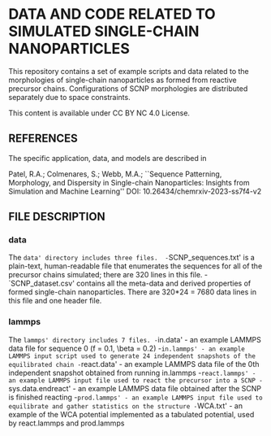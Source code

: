 # DATA AND CODE RELATED TO SIMULATED SINGLE-CHAIN NANOPARTICLES

This repository contains a set of example scripts and data related to the morphologies of single-chain nanoparticles as formed from reactive precursor chains. Configurations of SCNP morphologies are distributed separately due to space constraints. 

This content is available under CC BY NC 4.0 License.

## REFERENCES

The specific application, data, and models are described in 

Patel, R.A.; Colmenares, S.; Webb, M.A.; ``Sequence Patterning, Morphology, and Dispersity in Single-chain Nanoparticles: Insights from Simulation and Machine Learning'' DOI: 10.26434/chemrxiv-2023-ss7f4-v2

## FILE DESCRIPTION

### data

The `data' directory includes three files. 
-`SCNP_sequences.txt' is a plain-text, human-readable file that enumerates the sequences for all of the precursor chains simulated; there are 320 lines in this file. 
-`SCNP_dataset.csv' contains all the meta-data and derived properties of formed single-chain nanoparticles. There are 320*24 = 7680 data lines in this file and one header file. 

### lammps
The `lammps' directory includes 7 files.
-`in.data' - an example LAMMPS data file for sequence 0 (f = 0.1, \beta = 0.2)
-`in.lammps' - an example LAMMPS input script used to generate 24 independent snapshots of the equilibrated chain
-`react.data' - an example LAMMPS data file of the 0th independent snapshot obtained from running in.lammps
-`react.lammps' - an example LAMMPS input file used to react the precursor into a SCNP
-`sys.data.endreact' - an example LAMMPS data file obtained after the SCNP is finished reacting
-`prod.lammps' - an example LAMMPS input file used to equilibrate and gather statistics on the structure
-`WCA.txt' - an example of the WCA potential implemented as a tabulated potential, used by react.lammps and prod.lammps
